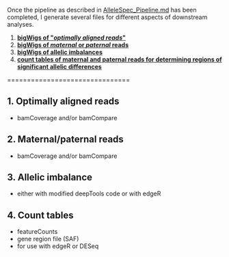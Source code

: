 Once the pipeline as described in [AlleleSpec_Pipeline.md](https://github.com/friedue/AlleleSpecific/blob/master/Notes/AlleleSpec_Pipeline.md) has been completed, I generate several files for different aspects of downstream analyses.

1. [__bigWigs of "_optimally aligned reads_"__](#optimal)
2. [__bigWigs of _maternal_ or _paternal_ reads__](#MatPat)
3. [__bigWigs of allelic imbalances__](#AI)
4. [__count tables of maternal and paternal reads for determining regions of significant allelic differences__](#countTables)

===============================

<a name="optimal"></a>
## 1. Optimally aligned reads

* bamCoverage and/or bamCompare

<a name="MatPat"></a>
## 2. Maternal/paternal reads

* bamCoverage and/or bamCompare

<a name="AI"></a>
## 3. Allelic imbalance

* either with modified deepTools code or with edgeR

<a name="countTables"></a>
## 4. Count tables

* featureCounts
* gene region file (SAF)
* for use with edgeR or DESeq
